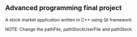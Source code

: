 ## Advanced programming final project

A stock market application written in C++ using Qt framework

NOTE: Change the pathFile, pathStockUserFile and pathStock
